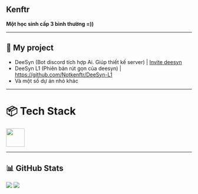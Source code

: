  Kenftr
---
<p>
  <b>Một học sinh cấp 3 bình thường =))</b><br>
  <i></i>
</p>

---

## 🍃 My project

- DeeSyn (Bot discord tích hợp Ai. Giúp thiết kế server) | [Invite deesyn](https://discord.com/oauth2/authorize?client_id=981424058392526848)
- DeeSyn L1 (Phiên bản rút gọn của deesyn) | https://github.com/Notkenftr/DeeSyn-L1
- Và một số dự án nhỏ khác




---

# 📦 Tech Stack

  <img src="https://skillicons.dev/icons?i=py,java,js,html,css,git,selenium" height="50" />


---

## 📊 GitHub Stats

<div>
  <img src="https://github-readme-stats.vercel.app/api?username=notkenftr&show_icons=true&theme=transparent&bg_color=22232e&text_color=ffffff&hide_border=true&card_width=320&hide_rank=true&text_bold=false&title_color=2f81f7&hide_title=true" />
  <img src="https://github-readme-streak-stats.herokuapp.com/?user=notkenftr&theme=dark&background=22232e&border=22232e&ring=ffffff&fire=ffffff&currStreakLabel=ffffff&card_width=320&hide_border=true" />
</div>
